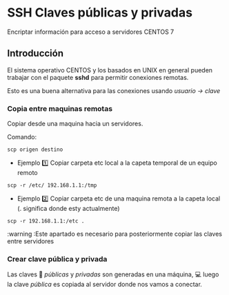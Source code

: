 # SSH Claves públicas y privadas

Encriptar información para acceso a servidores CENTOS 7

## Introducción 

El sistema operativo CENTOS y los basados en UNIX en general pueden
trabajar con el paquete **sshd** para permitir conexiones remotas.

Esto es una buena alternativa para las conexiones usando *usuario -> clave*

### Copia entre maquinas remotas 

Copiar desde una maquina hacia un servidores.

Comando: 

`scp origen destino`

- Ejemplo :one: Copiar carpeta etc local a la capeta temporal de un equipo remoto

`scp -r /etc/ 192.168.1.1:/tmp`

- Ejemplo :two: Copiar carpeta etc de una maquina remota a la capeta local (. significa donde esty actualmente)

`scp -r 192.168.1.1:/etc .`

:warning :Este apartado es necesario para posteriormente copiar las claves entre servidores

### Crear clave pública y privada

Las claves :key: *públicas* y *privadas* son generadas en una máquina, :computer: luego la clave *pública*
es copiada al servidor donde nos vamos a conectar. 

